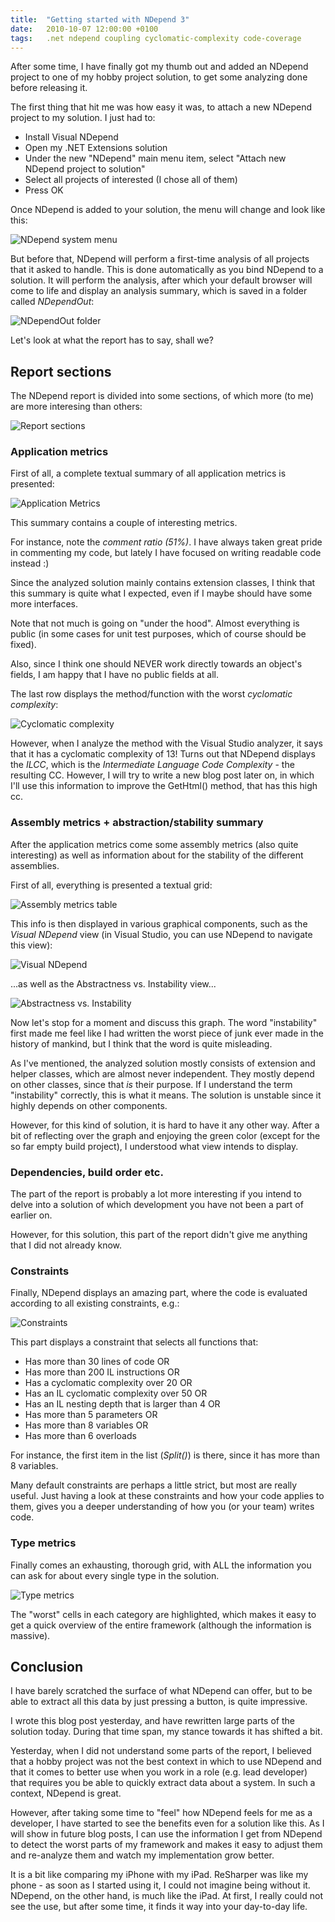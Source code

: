 ```yaml
---
title:	"Getting started with NDepend 3"
date:	2010-10-07 12:00:00 +0100
tags: 	.net ndepend coupling cyclomatic-complexity code-coverage
---
```



After some time, I have finally got my thumb out and added an NDepend project to
one of my hobby project solution, to get some analyzing done before releasing it.

The first thing that hit me was how easy it was, to attach a new NDepend project
to my solution. I just had to:

- Install Visual NDepend
- Open my .NET Extensions solution
- Under the new "NDepend" main menu item, select "Attach new NDepend project to solution"
- Select all projects of interested (I chose all of them)
- Press OK

Once NDepend is added to your solution, the menu will change and look like this:

![NDepend system menu](/assets/blog/2010-10-07-1.png "NDepend system menu")

But before that, NDepend will perform a first-time analysis of all projects that
it asked to handle. This is done automatically as you bind NDepend to a solution.
It will perform the analysis, after which your default browser will come to life
and display an analysis summary, which is saved in a folder called *NDependOut*:

![NDependOut folder](/assets/blog/2010-10-07-2.png "The generated NDependOut folder")

Let's look at what the report has to say, shall we?



## Report sections

The NDepend report is divided into some sections, of which more (to me) are more
interesing than others:

![Report sections](/assets/blog/2010-10-07-3.png "The various sections of the NDepend report")



### Application metrics

First of all, a complete textual summary of all application metrics is presented:

![Application Metrics](/assets/blog/2010-10-07-4.png "Application Metrics summary")

This summary contains a couple of interesting metrics.

For instance, note the *comment ratio (51%)*. I have always taken great pride in
commenting my code, but lately I have focused on writing readable code instead :)

Since the analyzed solution mainly contains extension classes, I think that this
summary is quite what I expected, even if I maybe should have some more interfaces.

Note that not much is going on "under the hood". Almost everything is public (in
some cases for unit test purposes, which of course should be fixed).

Also, since I think one should NEVER work directly towards an object's fields, I
am happy that I have no public fields at all.

The last row displays the method/function with the worst *cyclomatic complexity*:

![Cyclomatic complexity](/assets/blog/2010-10-07-5.png "The worst *cyclomatic complexity")

However, when I analyze the method with the Visual Studio analyzer, it says that
it has a cyclomatic complexity of 13! Turns out that NDepend displays the *ILCC*,
which is the *Intermediate Language Code Complexity* - the resulting CC. However,
I will try to write a new blog post later on, in which I'll use this information
to improve the GetHtml() method, that has this high cc.



### Assembly metrics + abstraction/stability summary

After the application metrics come some assembly metrics (also quite interesting)
as well as information about for the stability of the different assemblies.

First of all, everything is presented a textual grid:

![Assembly metrics table](/assets/blog/2010-10-07-6.png "The NDepend Assembly metrics table")

This info is then displayed in various graphical components, such as the *Visual
NDepend* view (in Visual Studio, you can use NDepend to navigate this view):

![Visual NDepend](/assets/blog/2010-10-07-7.png "The Visual NDepend View")

...as well as the Abstractness vs. Instability view...

![Abstractness vs. Instability](/assets/blog/2010-10-07-8.png "The Abstractness vs. Instability view")

Now let's stop for a moment and discuss this graph. The word "instability" first
made me feel like I had written the worst piece of junk ever made in the history
of mankind, but I think that the word is quite misleading.

As I've mentioned, the analyzed solution mostly consists of extension and helper
classes, which are almost never independent. They mostly depend on other classes,
since that *is* their purpose. If I understand the term "instability" correctly,
this is what it means. The solution is unstable since it highly depends on other
components.

However, for this kind of solution, it is hard to have it any other way. After a
bit of reflecting over the graph and enjoying the green color (except for the so
far empty build project), I understood what view intends to display.



### Dependencies, build order etc.

The part of the report is probably a lot more interesting if you intend to delve
into a solution of which development you have not been a part of earlier on.

However, for this solution, this part of the report didn't give me anything that
I did not already know.



### Constraints

Finally, NDepend displays an amazing part, where the code is evaluated according
to all existing constraints, e.g.:

![Constraints](/assets/blog/2010-10-07-9.png "One of the vast number of constraint summaries")

This part displays a constraint that selects all functions that:

- Has more than 30 lines of code OR
- Has more than 200 IL instructions OR
- Has a cyclomatic complexity over 20 OR
- Has an IL cyclomatic complexity over 50 OR
- Has an IL nesting depth that is larger than 4 OR
- Has more than 5 parameters OR
- Has more than 8 variables OR
- Has more than 6 overloads

For instance, the first item in the list (*Split()*) is there, since it has more
than 8 variables.

Many default constraints are perhaps a little strict, but most are really useful.
Just having a look at these constraints and how your code applies to them, gives
you a deeper understanding of how you (or your team) writes code.



### Type metrics

Finally comes an exhausting, thorough grid, with ALL the information you can ask
for about every single type in the solution.

![Type metrics](/assets/blog/2010-10-07-10.png "Type metrics")

The "worst" cells in each category are highlighted, which makes it easy to get a
quick overview of the entire framework (although the information is massive).



## Conclusion

I have barely scratched the surface of what NDepend can offer, but to be able to
extract all this data by just pressing a button, is quite impressive.

I wrote this blog post yesterday, and have rewritten large parts of the solution
today. During that time span, my stance towards it has shifted a bit.

Yesterday, when I did not understand some parts of the report, I believed that a
hobby project was not the best context in which to use NDepend and that it comes
to better use when you work in a role (e.g. lead developer) that requires you be
able to quickly extract data about a system. In such a context, NDepend is great.

However, after taking some time to "feel" how NDepend feels for me as a developer,
I have started to see the benefits even for a solution like this. As I will show
in future blog posts, I can use the information I get from NDepend to detect the
worst parts of my framework and makes it easy to adjust them and re-analyze them
and watch my implementation grow better.

It is a bit like comparing my iPhone with my iPad. ReSharper was like my phone -
as soon as I started using it, I could not imagine being without it. NDepend, on
the other hand, is much like the iPad. At first, I really could not see the use,
but after some time, it finds it way into your day-to-day life.



